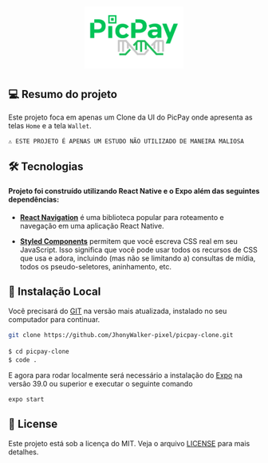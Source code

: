 <h1 align="center"><img src="../picpay-clone-ui/src/assets/logo-repo.png" alt="Picpay APP Clone UI by Jhony Walker" width="200px" /></h1>

## 💻 Resumo do projeto

Este projeto foca em apenas um Clone da UI do PicPay onde apresenta as telas `Home` e a tela `Wallet`.

```text
⚠ ESTE PROJETO É APENAS UM ESTUDO NÃO UTILIZADO DE MANEIRA MALIOSA
```


## 🛠 Tecnologias

#### Projeto foi construído utilizando **React Native** e o **Expo** além das seguintes dependências:

- **[React Navigation](https://reactnavigation.org/)** é uma biblioteca popular para roteamento e navegação em uma aplicação React Native.

- **[Styled Components](https://styled-components.com/)** permitem que você escreva CSS real em seu JavaScript. Isso significa que você pode usar todos os recursos de CSS que usa e adora, incluindo (mas não se limitando a) consultas de mídia, todos os pseudo-seletores, aninhamento, etc.


## 🔨 Instalação Local

Você precisará do [GIT](https://git-scm.com/) na versão mais atualizada, instalado no seu computador para continuar.

```bash
git clone https://github.com/JhonyWalker-pixel/picpay-clone.git

$ cd picpay-clone
$ code .
```

E agora para rodar localmente será necessário a instalação do [Expo](https://expo.dev/) na versão 39.0 ou superior e executar o seguinte comando

```bash
expo start
```


## 📖 License

Este projeto está sob a licença do MIT. Veja o arquivo [LICENSE](LICENSE.md) para mais detalhes.
